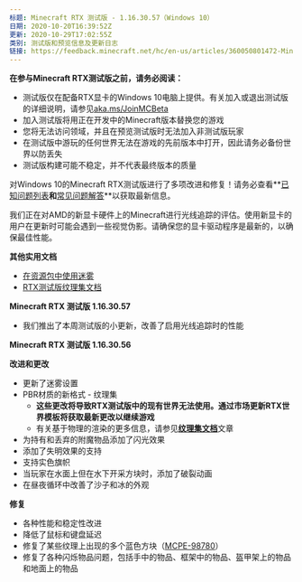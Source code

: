 ```yaml
---
标题: Minecraft RTX 测试版 - 1.16.30.57（Windows 10）
日期: 2020-10-20T16:39:52Z
更新: 2020-10-29T17:02:55Z
类别: 测试版和预览信息及更新日志
链接: https://feedback.minecraft.net/hc/en-us/articles/360050801472-Minecraft-with-RTX-Beta-1-16-30-57-Windows-10
---
```


**在参与Minecraft RTX测试版之前，请务必阅读：**

- 测试版仅在配备RTX显卡的Windows 10电脑上提供。有关加入或退出测试版的详细说明，请参见[aka.ms/JoinMCBeta](https://aka.ms/JoinMCBeta)
- 加入测试版将用正在开发中的Minecraft版本替换您的游戏
- 您将无法访问领域，并且在预览测试版时无法加入非测试版玩家
- 在测试版中游玩的任何世界无法在游戏的先前版本中打开，因此请务必备份世界以防丢失
- 测试版构建可能不稳定，并不代表最终版本的质量

对Windows 10的Minecraft RTX测试版进行了多项改进和修复！请务必查看**[已知问题列表](https://help.minecraft.net/hc/en-us/articles/360042255511-Minecraft-with-RTX-Beta-Known-Issues-List)**和**[常见问题解答](https://help.minecraft.net/hc/en-us/articles/360041035092-Minecraft-NVIDIA-RTX-FAQ)**以获取最新信息。

我们正在对AMD的新显卡硬件上的Minecraft进行光线追踪的评估。使用新显卡的用户在更新时可能会遇到一些视觉伪影。请确保您的显卡驱动程序是最新的，以确保最佳性能。

**其他实用文档**

- [在资源包中使用迷雾](https://help.minecraft.net/hc/en-us/articles/360051618391)
- [RTX测试版纹理集文档](https://help.minecraft.net/hc/en-us/articles/360051308931)

**Minecraft RTX 测试版 1.16.30.57**

- 我们推出了本周测试版的小更新，改善了启用光线追踪时的性能  

**Minecraft RTX 测试版 1.16.30.56**

**改进和更改**

- 更新了迷雾设置
- PBR材质的新格式 - 纹理集
  - **这些更改将导致RTX测试版中的现有世界无法使用。通过市场更新RTX世界模板将获取最新更改以继续游戏**
  - 有关基于物理的渲染的更多信息，请参见[**纹理集文档**](https://help.minecraft.net/hc/en-us/articles/360051308931)文章
- 为持有和丢弃的附魔物品添加了闪光效果
- 添加了失明效果的支持
- 支持实色旗帜
- 当玩家在水面上但在水下开采方块时，添加了破裂动画
- 在昼夜循环中改善了沙子和冰的外观  

**修复**

- 各种性能和稳定性改进
- 降低了鼠标和键盘延迟
- 修复了某些纹理上出现的多个蓝色方块（[MCPE-98780](https://bugs.mojang.com/browse/MCPE-98780)）
- 修复了各种闪烁物品问题，包括手中的物品、框架中的物品、盔甲架上的物品和地面上的物品